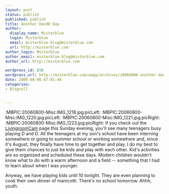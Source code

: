 ```yaml
---
layout: post
status: publish
published: publish
title: Another DandD Day
author:
  display_name: Misterblue
  login: Misterblue
  email: misterblue-blog@misterblue.com
  url: http://misterblue.com
author_login: Misterblue
author_email: misterblue-blog@misterblue.com
author_url: http://misterblue.com

wordpress_id: 650
wordpress_url: http://misterblue.com/wwpp/archives/20060806-another-dandd-day
date: 2006-08-06 07:01:48
categories:
- Blogroll


---
```

:MBPIC:20060800-Misc:IMG_1218.jpg:picLeft: :MBPIC:20060800-Misc:IMG_1220.jpg:picLeft:  :MBPIC:20060800-Misc:IMG_1221.jpg:picRight: :MBPIC:20060800-Misc:IMG_1223.jpg:picRight: If you check out the <a href="http://livingroomcam.us/">LivingroomCam</a> page this Sunday evening, you'll see many teenagers busy playing D and D. All the teenagers at my son's school have been interning somewhere or going to summer school or working somewhere and, since it's August, they finally have time to get together and play. I do my best to give them chances to just be kids and play with each other. Kid's activities are so organized and scheduled these days. Modern children wouldn't know what to do with a warm afternoon and a field -- something that I had to learn about when I was younger.

Anyway, we have playing kids until 10 tonight. They are even planning to cook their own dinner of manicotti. There's no school tomorrow. Ahhh, youth.
